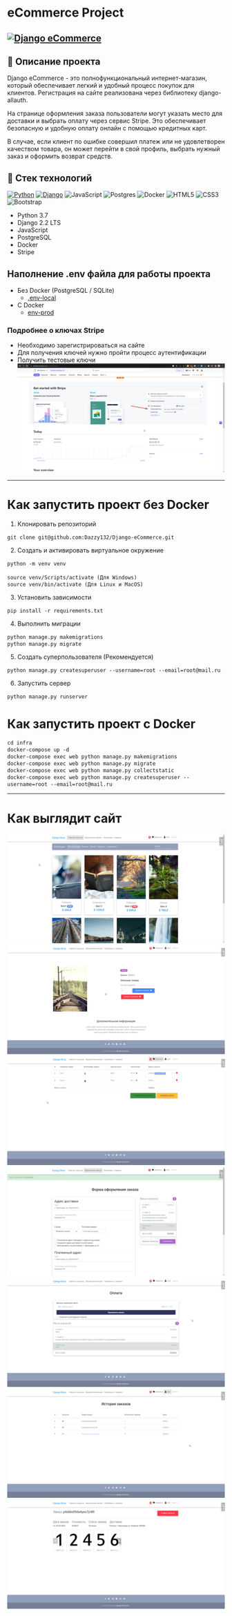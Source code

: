 # eCommerce Project 
[![Django eCommerce](https://github.com/Dazzy132/Django-eCommerce/actions/workflows/django-ecommerce.yml/badge.svg)](https://github.com/Dazzy132/Django-eCommerce/actions/workflows/django-ecommerce.yml)
----

## 📄 Описание проекта
Django eCommerce - это полнофункциональный интернет-магазин, который обеспечивает легкий и удобный процесс покупок для клиентов. Регистрация на сайте реализована через библиотеку django-allauth. 

На странице оформления заказа пользователи могут указать место для доставки и выбрать оплату через сервис Stripe. Это обеспечивает безопасную и удобную оплату онлайн с помощью кредитных карт.

В случае, если клиент по ошибке совершил платеж или не удовлетворен качеством товара, он может перейти в свой профиль, выбрать нужный заказ и оформить возврат средств.

## 🔧 Стек технологий
[![Python](https://img.shields.io/badge/python-3670A0?style=for-the-badge&logo=python&logoColor=ffdd54)](https://www.python.org)
[![Django](https://img.shields.io/badge/django-%23092E20.svg?style=for-the-badge&logo=django&logoColor=white)](https://www.djangoproject.com)
![JavaScript](https://img.shields.io/badge/javascript-%23323330.svg?style=for-the-badge&logo=javascript&logoColor=%23F7DF1E)
![Postgres](https://img.shields.io/badge/postgres-%23316192.svg?style=for-the-badge&logo=postgresql&logoColor=white)
![Docker](https://img.shields.io/badge/docker-%230db7ed.svg?style=for-the-badge&logo=docker&logoColor=white)
![HTML5](https://img.shields.io/badge/html5-%23E34F26.svg?style=for-the-badge&logo=html5&logoColor=white)
![CSS3](https://img.shields.io/badge/css3-%231572B6.svg?style=for-the-badge&logo=css3&logoColor=white)
![Bootstrap](https://img.shields.io/badge/bootstrap-%23563D7C.svg?style=for-the-badge&logo=bootstrap&logoColor=white)

- Python 3.7
- Django 2.2 LTS
- JavaScript
- PostgreSQL
- Docker
- Stripe


## Наполнение .env файла для работы проекта
- Без Docker (PostgreSQL / SQLite)
  - [.env-local](.env.example-local)
- C Docker 
  - [env-prod](infra/.env.example-prod)

### Подробнее о ключах Stripe
- Необходимо зарегистрироваться на сайте
- Для получения ключей нужно пройти процесс аутентификации
- Получить тестовые ключи
![Stripe](readme_images/stripe.png)

-------------

# Как запустить проект без Docker

1) Клонировать репозиторий
```shell
git clone git@github.com:Dazzy132/Django-eCommerce.git
```

2) Создать и активировать виртуальное окружение
```shell
python -m venv venv

source venv/Scripts/activate (Для Windows)
source venv/bin/activate (Для Linux и MacOS)
```
3)  Установить зависимости
```shell
pip install -r requirements.txt
```
4) Выполнить миграции
```shell
python manage.py makemigrations
python manage.py migrate
```
5) Создать суперпользователя (Рекомендуется)
```shell
python manage.py createsuperuser --username=root --email=root@mail.ru
```

6) Запустить сервер
```shell
python manage.py runserver
```

# Как запустить проект с Docker

```shell
cd infra
docker-compose up -d
docker-compose exec web python manage.py makemigrations
docker-compose exec web python manage.py migrate
docker-compose exec web python manage.py collectstatic
docker-compose exec web python manage.py createsuperuser --username=root --email=root@mail.ru
```

-----------------

# Как выглядит сайт


![Скрин](readme_images/1.png)
![Скрин](readme_images/2.png)
![Скрин](readme_images/3.png)
![Скрин](readme_images/4.png)
![Скрин](readme_images/5.png)
![Скрин](readme_images/6.png)
![Скрин](readme_images/7.png)